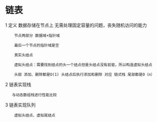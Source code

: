 # 链表

1 定义 数据存储在节点上  无需处理固定容量的问题，丧失随机访问的能力

        节点两部分 数据域+指针域 
        
        最后一个节点的指针域是空
        
        真实头结点
        
        虚拟头结点：需要找到结点的头一个结点但是头结点没有前驱，所以构造虚拟头结点
        
        头部 添加、删除都是O(1) 头结点后执行添加和删除 对应 链式栈 尾部都是O（n）
        
2 链表实现栈
       
       与动态数组栈进行性能比较
        
3 链表实现队列

        虚拟头结点、虚拟尾结点

     